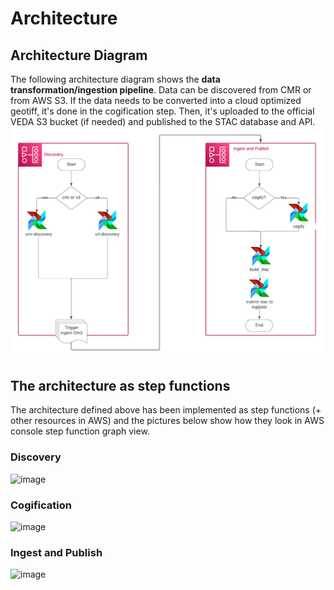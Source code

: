 # Architecture

## Architecture Diagram

The following architecture diagram shows the **data transformation/ingestion pipeline**. Data can be discovered from CMR or from AWS S3. If the data needs to be converted into a cloud optimized geotiff, it's done in the cogification step. Then, it's uploaded to the official VEDA S3 bucket (if needed) and published to the STAC database and API.
![image](veda-data_ingest_pipeline.png)


## The architecture as step functions

The architecture defined above has been implemented as step functions (+ other resources in AWS) and the pictures below show how they look in AWS console step function graph view.

### Discovery

![image](https://user-images.githubusercontent.com/7830949/171733787-f088b7a1-3741-491e-afc1-90e8de95185f.png)

### Cogification

![image](https://user-images.githubusercontent.com/7830949/171733963-7eabfb61-c5cc-4610-8f16-40ad3e998f8e.png)

### Ingest and Publish

![image](https://user-images.githubusercontent.com/7830949/171734056-85b194b9-659c-4a57-814c-f91ffc37fdd2.png)
